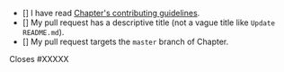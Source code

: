 <!-- Please follow the below checklist and put an `x` in each of the boxes to agree with the statement, like this: [x]. 

It will ensure that our team takes your pull request seriously. -->

- [] I have read [Chapter's contributing guidelines](https://github.com/freeCodeCamp/chapter/blob/master/CONTRIBUTING.md).
- [] My pull request has a descriptive title (not a vague title like `Update README.md`).
- [] My pull request targets the `master` branch of Chapter.

<!-- If your pull request closes a GitHub issue, replace the XXXXX below with the issue number. -->
Closes #XXXXX
